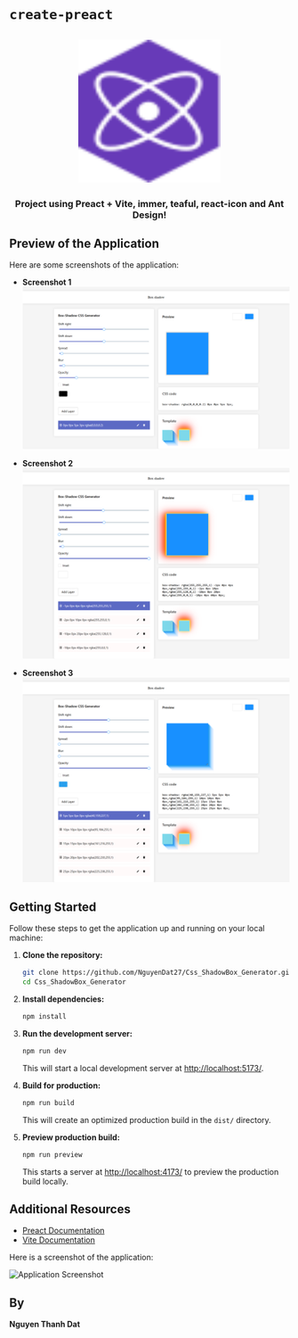 # `create-preact`

<h2 align="center">
  <img height="256" width="256" src="./src/assets/preact.svg">
</h2>

<h3 align="center">Project using Preact + Vite, immer, teaful, react-icon and Ant Design!</h3>

## Preview of the Application

Here are some screenshots of the application:

- **Screenshot 1**
  ![Screenshot 1](./public/image1.png)

- **Screenshot 2**
  ![Screenshot 2](./public/image2.png)

- **Screenshot 3**
  ![Screenshot 3](./public/image3.png)

## Getting Started

Follow these steps to get the application up and running on your local machine:

1. **Clone the repository:**

    ```bash
    git clone https://github.com/NguyenDat27/Css_ShadowBox_Generator.git
    cd Css_ShadowBox_Generator
    ```

2. **Install dependencies:**

    ```bash
    npm install
    ```

3. **Run the development server:**

    ```bash
    npm run dev
    ```

    This will start a local development server at [http://localhost:5173/](http://localhost:5173/).

4. **Build for production:**

    ```bash
    npm run build
    ```

    This will create an optimized production build in the `dist/` directory.

5. **Preview production build:**

    ```bash
    npm run preview
    ```

    This starts a server at [http://localhost:4173/](http://localhost:4173/) to preview the production build locally.

## Additional Resources

- [Preact Documentation](https://preactjs.com/)
- [Vite Documentation](https://vitejs.dev/)

Here is a screenshot of the application:

![Application Screenshot](./src/assets/screenshot.png)

## By

**Nguyen Thanh Dat**